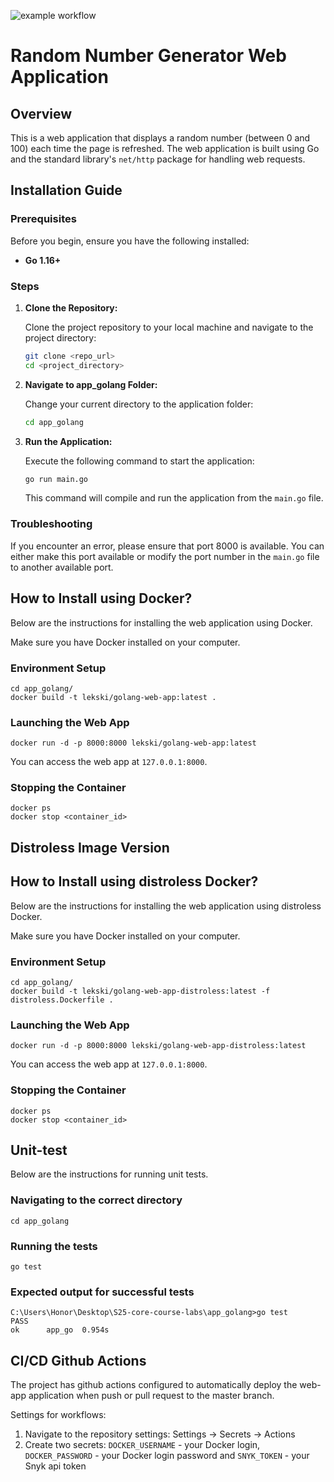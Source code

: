 ![example workflow](https://github.com/Lekski1/S25-core-course-labs/actions/workflows/golang_ci.yml/badge.svg)

# Random Number Generator Web Application

## Overview

This is a web application that displays a random number (between 0 and 100) each time the page is refreshed. The web application is built using Go and the standard library's `net/http` package for handling web requests. 

## Installation Guide

### Prerequisites

Before you begin, ensure you have the following installed:

*   **Go 1.16+**

### Steps

1.  **Clone the Repository:**

    Clone the project repository to your local machine and navigate to the project directory:

    ```bash
    git clone <repo_url>
    cd <project_directory>
    ```

2. **Navigate to app_golang Folder:**

   Change your current directory to the application folder:
    ```bash
   cd app_golang
    ```

3.  **Run the Application:**

    Execute the following command to start the application:

    ```bash
    go run main.go
    ```

    This command will compile and run the application from the `main.go` file.

### Troubleshooting

If you encounter an error, please ensure that port 8000 is available. You can either make this port available or modify the port number in the `main.go` file to another available port.

## How to Install using Docker?

Below are the instructions for installing the web application using Docker.

Make sure you have Docker installed on your computer.

### Environment Setup
```
cd app_golang/
docker build -t lekski/golang-web-app:latest .
```

### Launching the Web App
```
docker run -d -p 8000:8000 lekski/golang-web-app:latest
```

You can access the web app at `127.0.0.1:8000`.

### Stopping the Container
```
docker ps
docker stop <container_id>
```

## Distroless Image Version
## How to Install using distroless Docker?

Below are the instructions for installing the web application using distroless Docker.

Make sure you have Docker installed on your computer.

### Environment Setup
```
cd app_golang/
docker build -t lekski/golang-web-app-distroless:latest -f distroless.Dockerfile .
```

### Launching the Web App
```
docker run -d -p 8000:8000 lekski/golang-web-app-distroless:latest
```

You can access the web app at `127.0.0.1:8000`.

### Stopping the Container
```
docker ps
docker stop <container_id>
```

## Unit-test
Below are the instructions for running unit tests.

### Navigating to the correct directory
```
cd app_golang
```

### Running the tests
```
go test
```

### Expected output for successful tests
```
C:\Users\Honor\Desktop\S25-core-course-labs\app_golang>go test
PASS
ok      app_go  0.954s
```

## CI/CD Github Actions
The project has github actions configured to automatically deploy the web-app application when push or pull request to the master branch. 

Settings for workflows:
1.  Navigate to the repository settings: Settings → Secrets → Actions
2.  Create two secrets: `DOCKER_USERNAME` - your Docker login, `DOCKER_PASSWORD` - your Docker login password and `SNYK_TOKEN` - your Snyk api token